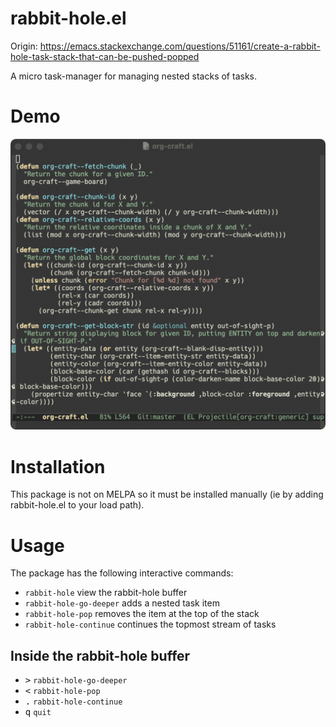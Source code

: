 # rabbit-hole.el

Origin: https://emacs.stackexchange.com/questions/51161/create-a-rabbit-hole-task-stack-that-can-be-pushed-popped

A micro task-manager for managing nested stacks of tasks.

# Demo

![rabbit-hole UI](./docs/rabbit-hole.gif)

# Installation

This package is not on MELPA so it must be installed manually (ie by
adding rabbit-hole.el to your load path).

# Usage

The package has the following interactive commands:

- `rabbit-hole` view the rabbit-hole buffer
- `rabbit-hole-go-deeper` adds a nested task item
- `rabbit-hole-pop` removes the item at the top of the stack
- `rabbit-hole-continue` continues the topmost stream of tasks

## Inside the rabbit-hole buffer

- <kbd>&gt;</kbd> `rabbit-hole-go-deeper`
- <kbd>&lt;</kbd> `rabbit-hole-pop`
- <kbd>.</kbd> `rabbit-hole-continue`
- <kbd>q</kbd> `quit`
